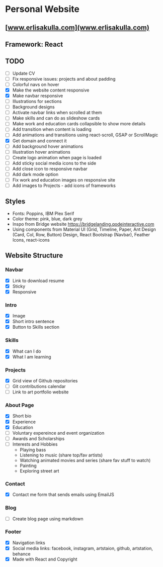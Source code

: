 # Personal Website

## [www.erlisakulla.com](www.erlisakulla.com)

## Framework: React

## TODO
- [ ] Update CV
- [ ] Fix responsive issues: projects and about padding
- [ ] Colorful navs on hover
- [X] Make the website content responsive
- [X] Make navbar responsive
- [ ] Illustrations for sections
- [ ] Background designs
- [ ] Activate navbar links when scrolled at them
- [ ] Make skills and can do as slideshow cards
- [ ] Make work and education cards collapsible to show more details
- [ ] Add transition when content is loading
- [ ] Add animations and transitions using react-scroll, GSAP or ScrollMagic
- [X] Get domain and connect it
- [ ] Add background hover animations
- [ ] Illustration hover animations
- [ ] Create logo animation when page is loaded 
- [ ] Add sticky social media icons to the side
- [ ] Add close icon to responsive navbar
- [ ] Add dark mode option
- [ ] Fix work and education images on responsive site
- [ ] Add images to Projects - add icons of frameworks

## Styles
* Fonts: Poppins, IBM Plex Serif
* Color theme: pink, blue, dark grey
* Inspo from Bridge website https://bridgelanding.qodeinteractive.com
* Using components from Material UI (Grid, Timeline, Paper, Ant Design (Card, Col, Row, Button) Design, React Bootstrap (Navbar), Feather Icons, react-icons

## Website Structure

### Navbar 
- [X] Link to download resume
- [X] Sticky
- [X] Responsive

### Intro 
* [X] Image
* [X] Short intro sentence
* [X] Button to Skills section

### Skills
* [X] What can I do
* [X] What I am learning
 
### Projects
- [X] Grid view of Github repositories
- [ ] Git contributions calendar
- [ ] Link to art portfolio website

### About Page
- [X] Short bio
- [X] Experience 
- [X] Education
- [ ] Voluntary expereince and event organization
- [ ] Awards and Scholarships
- [ ] Interests and Hobbies
    - Playing bass
    - Listening to music (share top/fav artists)
    - Watching animated movies and series (share fav stuff to watch)
    - Painting
    - Exploring street art

### Contact 
- [X] Contact me form that sends emails using EmailJS

### Blog
- [ ] Create blog page using markdown

### Footer
- [X] Navigation links
- [X] Social media links: facebook, instagram, artstaion, github, artstation, behance
- [X] Made with React and Copyright